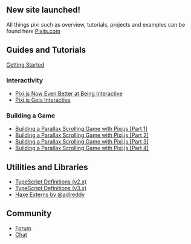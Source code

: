 ## New site launched!

All things pixi such as overview, tutorials, projects and examples can be found here [Pixijs.com](http://www.pixijs.com/)

## Guides and Tutorials

[Getting Started](http://www.goodboydigital.com/pixi-js-tutorial-getting-started/)

### Interactivity

- [Pixi.js Now Even Better at Being Interactive](http://www.goodboydigital.com/pixi-js-now-even-better-at-being-interactive/)
- [Pixi.js Gets Interactive](http://www.goodboydigital.com/pixi-js-gets-interactive/)

### Building a Game

- [Building a Parallax Scrolling Game with Pixi.js [Part 1]](http://www.yeahbutisitflash.com/?p=5226) 
- [Building a Parallax Scrolling Game with Pixi.js [Part 2]](http://www.yeahbutisitflash.com/?p=5666)
- [Building a Parallax Scrolling Game with Pixi.js [Part 3]](http://www.yeahbutisitflash.com/?p=6496)
- [Building a Parallax Scrolling Game with Pixi.js [Part 4]](http://www.yeahbutisitflash.com/?p=7046)

## Utilities and Libraries

- [TypeScript Definitions (v2.x)](https://github.com/pixijs/pixi-typescript/tree/v2.x)
- [TypeScript Definitions (v3.x)](https://github.com/pixijs/pixi-typescript)
- [Haxe Externs by @adireddy](https://github.com/pixijs/pixi-haxe)

## Community

- [Forum](http://www.html5gamedevs.com/forum/15-pixijs/)
- [Chat](https://gitter.im/GoodBoyDigital/pixi.js)